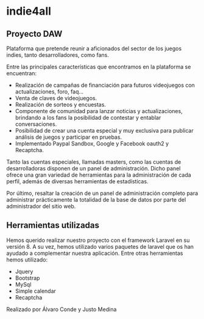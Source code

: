# indie4all
## Proyecto DAW

Plataforma que pretende reunir a aficionados del sector de los juegos indies, tanto desarrolladores, como fans.

Entre las principales características que encontramos en la plataforma se encuentran:

* Realización de campañas de financiación para futuros videojuegos con actualizaciones, foro, faq...
* Venta de claves de videojuegos.
* Realización de sorteos y encuestas.
* Componente de comunidad para lanzar noticias y actualizaciones, brindando a los fans la posibilidad de contestar y entablar conversaciones.
* Posibilidad de crear una cuenta especial y muy exclusiva para publicar análisis de juegos y participar en pruebas.
* Implementado Paypal Sandbox, Google y Facebook oauth2 y Recaptcha.

Tanto las cuentas especiales, llamadas masters, como las cuentas de desarrolladoras disponen de un panel de administración. Dicho panel ofrece una gran variedad de herramientas para la administración de cada perfil, además de diversas herramientas de estadísticas.

Por último, resaltar la creación de un panel de administración completo para administrar prácticamente la totalidad de la base de datos por parte del administrador del sitio web.

## Herramientas utilizadas

Hemos querido realizar nuestro proyecto con el framework Laravel en su versión 8. A su vez, hemos utilizado varios paquetes de laravel que os han ayudado a complementar nuestra aplicación. Entre otras herramientas hemos utilizado:

* Jquery
* Bootstrap
* MySql
* Simple calendar
* Recaptcha

Realizado por Álvaro Conde y Justo Medina
